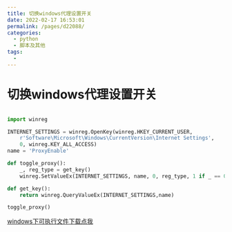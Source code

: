 ```yaml
---
title: 切换windows代理设置开关
date: 2022-02-17 16:53:01
permalink: /pages/d22088/
categories: 
  - python
  - 脚本及其他
tags: 
  - 
---
```

# 切换windows代理设置开关

```python

import winreg

INTERNET_SETTINGS = winreg.OpenKey(winreg.HKEY_CURRENT_USER,
    r'Software\Microsoft\Windows\CurrentVersion\Internet Settings',
    0, winreg.KEY_ALL_ACCESS)
name = 'ProxyEnable'

def toggle_proxy():
    _, reg_type = get_key()
    winreg.SetValueEx(INTERNET_SETTINGS, name, 0, reg_type, 1 if _ == 0 else 0)

def get_key():
    return winreg.QueryValueEx(INTERNET_SETTINGS,name)

toggle_proxy()

```


[windows下可执行文件下载点我](https://github.com/storyxc/toggle_proxy/releases/download/windows/toggle_proxy.exe)